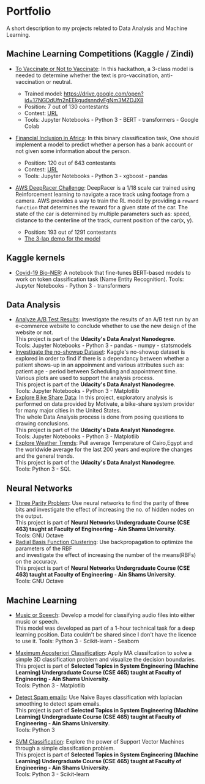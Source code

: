 # Portfolio
A short description to my projects related to Data Analysis and Machine Learning.

## Machine Learning Competitions (Kaggle / Zindi)
- [To Vaccinate or Not to Vaccinate](%5BZINDI%5DTo%20Vaccinate%20or%20Not%20to%20Vaccinate/):
In this hackathon, a 3-class model is needed to determine whether the text is pro-vaccination, anti-vaccination or neutral.

	- Trained model: https://drive.google.com/open?id=17NGDdUfn2nEEkgudsnndyFgNm3MZDJX8
	- Position: 7 out of 130 contestants
	- Contest: [URL](https://zindi.africa/hackathons/to-vaccinate-or-not-to-vaccinate-its-not-a-question/leaderboard)
	- Tools: Jupyter Notebooks - Python 3 - BERT - transformers - Google Colab

- [Financial Inclusion in Africa](%5BZINDI%5DFinancial%20Inclusion%20in%20Africa/model.ipynb):
In this binary classification task, One should implement a model to predict whether a person has a bank account or not given some information about the person.
	- Position: 120 out of 643 contestants
	- Contest: [URL](https://zindi.africa/competitions/financial-inclusion-in-africa/)
	- Tools: Jupyter Notebooks - Python 3 - xgboost - pandas

- [AWS DeepRacer Challenge](%5BRL%5DAWS%20DeepRacer%20Challenge/reward_function.py): DeepRacer is a 1/18 scale car trained using Reinforcement learning to navigate a race track using footage from a camera. AWS provides a way to train the RL model by providing a `reward function` that determines the reward for a given state of the car. The state of the car is determined by multiple parameters such as: speed, distance to the centerline of the track, current position of the car(x, y).
	- Position: 193 out of 1291 contestants
	- [The 3-lap demo for the model](https://www.youtube.com/watch?v=0A9EwAu3uDU)


## Kaggle kernels
- [Covid-19 Bio-NER](https://www.kaggle.com/amrkeleg/fine-tuning-bert-models-for-bio-entity-recognition):
A notebook that fine-tunes BERT-based models to work on token classification task (Name Entity Recognition).
Tools: Jupyter Notebooks - Python 3 - transformers

## Data Analysis
- [Analyze A/B Test Results](%5BDAND%5DAnalyze%20A%7CB%20Test%20Results/%5BDAND%5Danalyze_ab_test_results_notebook.ipynb): Investigate the results of an A/B test run by an e-commerce website to conclude whether to use the new design of the website or not.<br>
This project is part of the **Udacity's Data Analyst Nanodegree**.<br>
Tools: Jupyter Notebooks - Python 3 - pandas - numpy - statsmodels
- [Investigate the no-showup Dataset](%5BDAND%5DInvestigate%20the%20no-showup%20Dataset/%5BDAND%5Dinvestigate-a-dataset.ipynb): Kaggle's no-showup dataset is explored in order to find if there is a dependancy between whether a patient shows-up in an appoinment and various attributes such as: patient age - period between Scheduling and appointment time.<br>
Various plots are used to support the analysis process.<br>
This project is part of the **Udacity's Data Analyst Nanodegree**.<br>
Tools: Jupyter Notebooks - Python 3 - Matplotlib
- [Explore Bike Share Data](%5BDAND%5DExplore%20Bike%20Share%20Data/%5BDAND%5Dbike_share_analysis.ipynb): In this project, exploratory analysis is performed on data provided by Motivate, a bike-share system provider for many major cities in the United States.<br>
The whole Data Analysis process is done from posing questions to drawing conclusions.<br>
This project is part of the **Udacity's Data Analyst Nanodegree**.<br>
Tools: Jupyter Notebooks - Python 3 - Matplotlib
- [Explore Weather Trends](%5BDAND%5DExplore%20Weather%20Trends/%5BDAND%5Dexplore_weather_trends.py): Pull average Temperature of Cairo,Egypt and the worldwide average for the last 200 years and explore the changes and the general trends.<br>
This project is part of the **Udacity's Data Analyst Nanodegree**.<br>
Tools: Python 3 - SQL

## Neural Networks
- [Three Parity Problem](%5BNN%5DThree%20Parity%20Problem/solveThreeParityProblem.m): Use neural networks to find the parity of three bits and investigate the effect of increasing the no. of hidden nodes on the output.<br>
This project is part of **Neural Networks Undergraduate Course (CSE 463) taught at Faculty of Engineering - Ain Shams University**.<br>
Tools: GNU Octave
- [Radial Basis Function Clustering](%5BNN%5DRadial%20Basis%20Functions/solveDBmoonProblem.m): Use backpropagation to optimize the parameters of the RBF<br>
and investigate the effect of increasing the number of the means(RBFs) on the accuracy.<br>
This project is part of **Neural Networks Undergraduate Course (CSE 463) taught at Faculty of Engineering - Ain Shams University**.<br>
Tools: GNU Octave

## Machine Learning
- [Music or Speech](%5BML%5DSpeech%20vs%20Music%20Classification/%5BML%5DSpeech%20vs%20Music%20Classification.ipynb): Develop a model for classifying audio files into either music or speech.<br>
This model was developed as part of a 1-hour technical task for a deep learning position.
Data couldn't be shared since I don't have the licence to use it.
Tools: Python 3 - Scikit-learn - Seaborn

- [Maximum Aposteriori Classification](%5BML%5DMAP%20classification/MAP_classification.py): Apply MA classifcation to solve a simple 3D classification problem 
and visualize the decision boundaries.<br>
This project is part of **Selected Topics in System Engineering (Machine Learning) Undergraduate Course (CSE 465) taught at Faculty of Engineering - Ain Shams University**.<br>
Tools: Python 3 - Matplotlib

- [Detect Spam emails](%5BML%5DDetect%20spam%20mails/NaiveBayes.py): Use Naive Bayes classification with laplacian smoothing to detect spam emails.<br>
This project is part of **Selected Topics in System Engineering (Machine Learning) Undergraduate Course (CSE 465) taught at Faculty of Engineering - Ain Shams University**.<br>
Tools: Python 3

- [SVM Classification](%5BML%5DSupport%20Vector%20Machines/SVM.py): Explore the power of Support Vector Machines through a simple classifcation problem.<br>
This project is part of **Selected Topics in System Engineering (Machine Learning) Undergraduate Course (CSE 465) taught at Faculty of Engineering - Ain Shams University**.<br>
Tools: Python 3 - Scikit-learn
